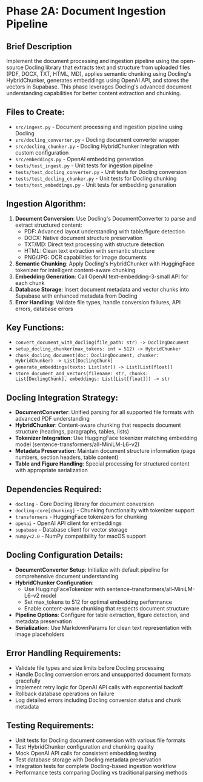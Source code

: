 # Phase 2A: Document Ingestion Pipeline

## Brief Description

Implement the document processing and ingestion pipeline using the open-source Docling library that extracts text and structure from uploaded files (PDF, DOCX, TXT, HTML, MD), applies semantic chunking using Docling's HybridChunker, generates embeddings using OpenAI API, and stores the vectors in Supabase. This phase leverages Docling's advanced document understanding capabilities for better content extraction and chunking.

## Files to Create:
- `src/ingest.py` - Document processing and ingestion pipeline using Docling
- `src/docling_converter.py` - Docling document converter wrapper
- `src/docling_chunker.py` - Docling HybridChunker integration with custom configuration
- `src/embeddings.py` - OpenAI embedding generation
- `tests/test_ingest.py` - Unit tests for ingestion pipeline
- `tests/test_docling_converter.py` - Unit tests for Docling conversion
- `tests/test_docling_chunker.py` - Unit tests for Docling chunking
- `tests/test_embeddings.py` - Unit tests for embedding generation

## Ingestion Algorithm:
1. **Document Conversion**: Use Docling's DocumentConverter to parse and extract structured content:
   - PDF: Advanced layout understanding with table/figure detection
   - DOCX: Native document structure preservation
   - TXT/MD: Direct text processing with structure detection
   - HTML: Clean text extraction with semantic structure
   - PNG/JPG: OCR capabilities for image documents
2. **Semantic Chunking**: Apply Docling's HybridChunker with HuggingFace tokenizer for intelligent content-aware chunking
3. **Embedding Generation**: Call OpenAI text-embedding-3-small API for each chunk
4. **Database Storage**: Insert document metadata and vector chunks into Supabase with enhanced metadata from Docling
5. **Error Handling**: Validate file types, handle conversion failures, API errors, database errors

## Key Functions:
- `convert_document_with_docling(file_path: str) -> DoclingDocument`
- `setup_docling_chunker(max_tokens: int = 512) -> HybridChunker`
- `chunk_docling_document(doc: DoclingDocument, chunker: HybridChunker) -> List[DoclingChunk]`
- `generate_embeddings(texts: List[str]) -> List[List[float]]`
- `store_document_and_vectors(filename: str, chunks: List[DoclingChunk], embeddings: List[List[float]]) -> str`

## Docling Integration Strategy:
- **DocumentConverter**: Unified parsing for all supported file formats with advanced PDF understanding
- **HybridChunker**: Content-aware chunking that respects document structure (headings, paragraphs, tables, lists)
- **Tokenizer Integration**: Use HuggingFace tokenizer matching embedding model (sentence-transformers/all-MiniLM-L6-v2)
- **Metadata Preservation**: Maintain document structure information (page numbers, section headers, table content)
- **Table and Figure Handling**: Special processing for structured content with appropriate serialization

## Dependencies Required:
- `docling` - Core Docling library for document conversion
- `docling-core[chunking]` - Chunking functionality with tokenizer support
- `transformers` - HuggingFace tokenizers for chunking
- `openai` - OpenAI API client for embeddings
- `supabase` - Database client for vector storage
- `numpy<2.0` - NumPy compatibility for macOS support

## Docling Configuration Details:
- **DocumentConverter Setup**: Initialize with default pipeline for comprehensive document understanding
- **HybridChunker Configuration**: 
  - Use HuggingFaceTokenizer with sentence-transformers/all-MiniLM-L6-v2 model
  - Set max_tokens to 512 for optimal embedding performance
  - Enable content-aware chunking that respects document structure
- **Pipeline Options**: Configure for table extraction, figure detection, and metadata preservation
- **Serialization**: Use MarkdownParams for clean text representation with image placeholders

## Error Handling Requirements:
- Validate file types and size limits before Docling processing
- Handle Docling conversion errors and unsupported document formats gracefully
- Implement retry logic for OpenAI API calls with exponential backoff
- Rollback database operations on failure
- Log detailed errors including Docling conversion status and chunk metadata

## Testing Requirements:
- Unit tests for Docling document conversion with various file formats
- Test HybridChunker configuration and chunking quality
- Mock OpenAI API calls for consistent embedding testing
- Test database storage with Docling metadata preservation
- Integration tests for complete Docling-based ingestion workflow
- Performance tests comparing Docling vs traditional parsing methods
